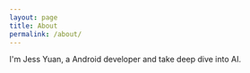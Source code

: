```yaml
---
layout: page
title: About
permalink: /about/
---
```


I'm Jess Yuan, a Android developer and take deep dive into AI.

